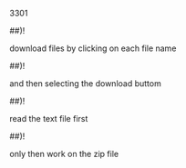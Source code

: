 3301

##)!

download files by clicking on each file name

##)!

and then selecting the download buttom

##)!

read the text file first

##)!

only then work on the zip file

